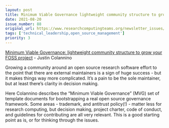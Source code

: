 ```yaml
---
layout: post
title: Minimum Viable Governance lightweight community structure to grow your FOSS project - Justin Colannino
date: 2021-08-20
issue_number: 88
original_url: https://www.researchcomputingteams.org/newsletter_issues/0088
tags: ['technical_leadership,open_source_management']
priority: 3
---
```


<!-- markdownlint-disable MD033 -->
<!-- markdownlint-disable MD041 -->
<!-- markdownlint-disable MD049 -->

[Minimum Viable Governance: lightweight community structure to grow your FOSS project](https://github.blog/2021-07-22-minimum-viable-governance-lightweight-community-structure-foss-projects/) - Justin Colannino

Growing a community around an open source research software effort to the point that there are external maintainers is a sign of huge success - but it makes things way more complicated.  It’s a pain to be the sole maintainer, but at least there’s clarity in decision making.

Here Colannino describes the “Minimum Viable Governance” (MVG) set of template documents for bootstrapping a real open source governance framework.  Some areas - trademark, and antitrust policy(!) - matter less for research computing, but decision making, project charter, code of conduct, and guidelines for contributing are all very relevant.  This is a good starting point as is, or for thinking through the issues.
